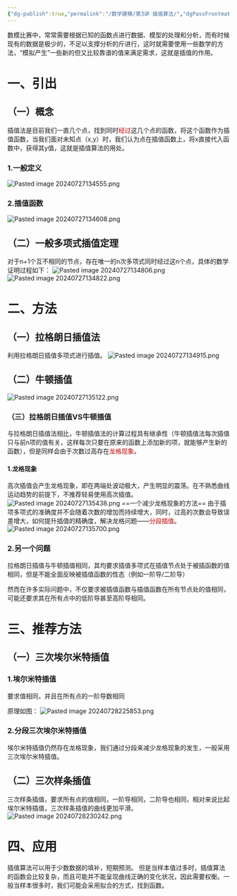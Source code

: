 ```yaml
---
{"dg-publish":true,"permalink":"/数学建模/第3讲 插值算法/","dgPassFrontmatter":true,"created":"2024-07-27T13:38:47.451+08:00","updated":"2024-07-28T23:05:37.221+08:00"}
---
```


数模比赛中，常常需要根据已知的函数点进行数据、模型的处理和分析，而有时候现有的数据是极少的，不足以支撑分析的斤进行，这时就需要使用一些数学的方法，“模拟产生”一些新的但又比较靠谱的值来满足需求，这就是插值的作用。
# 一、引出
## （一）概念
插值法是目前我们一直几个点，找到同时<font color="#c00000">经过</font>这几个点的函数，将这个函数作为插值函数，当我们面对未知点（x,y）时，我们认为点在插值函数上，将x直接代入函数中，获得其y值，这就是插值算法的用处。
### 1.一般定义
![Pasted image 20240727134555.png](/img/user/%E5%9B%BE%E7%89%87/Pasted%20image%2020240727134555.png)
### 2.插值函数
![Pasted image 20240727134608.png](/img/user/%E5%9B%BE%E7%89%87/Pasted%20image%2020240727134608.png)
## （二）一般多项式插值定理
对于n+1个互不相同的节点，存在唯一的n次多项式同时经过这n个点，具体的数学证明过程如下：
![Pasted image 20240727134806.png](/img/user/%E5%9B%BE%E7%89%87/Pasted%20image%2020240727134806.png)
![Pasted image 20240727134822.png](/img/user/%E5%9B%BE%E7%89%87/Pasted%20image%2020240727134822.png)
# 二、方法
## （一）拉格朗日插值法
利用拉格朗日插值多项式进行插值。
![Pasted image 20240727134915.png](/img/user/%E5%9B%BE%E7%89%87/Pasted%20image%2020240727134915.png)
## （二）牛顿插值
![Pasted image 20240727135122.png](/img/user/%E5%9B%BE%E7%89%87/Pasted%20image%2020240727135122.png)
### （三）拉格朗日插值VS牛顿插值
与拉格朗日插值法相比，牛顿插值法的计算过程具有继承性（牛顿插值法每次插值只与前n项的值有关，这样每次只要在原来的函数上添加新的项，就能够产生新的函数），但是同样会由于次数过高存在<font color="#c00000">龙格现象</font>。
#### 1.龙格现象
高次插值会产生龙格现象，即在两端处波动极大，产生明显的震荡。在不熟悉曲线运动趋势的前提下，不推荐轻易使用高次插值。
![Pasted image 20240727135438.png](/img/user/%E5%9B%BE%E7%89%87/Pasted%20image%2020240727135438.png)
==一个减少龙格现象的方法==
由于插项多项式的准确度并不会随着次数的增加而持续增大，同时，过高的次数会导致误差增大，如何提升插值的精确度，解决龙格问题——<font color="#c00000">分段插值</font>。
![Pasted image 20240727135700.png](/img/user/%E5%9B%BE%E7%89%87/Pasted%20image%2020240727135700.png)

### 2.另一个问题
拉格朗日插值与牛顿插值相同，其均要求插值多项式在插值节点处于被插函数的值相同，但是不能全面反映被插值函数的性态（例如一阶导/二阶导）

然而在许多实际问题中，不仅要求被插值函数与插值函数在所有节点处的值相同，可能还要求其在所有点中的低阶导甚至高阶导相同。
# 三、推荐方法
## （一）三次埃尔米特插值
### 1.埃尔米特插值
要求值相同，并且在所有点的一阶导数相同

原理如图：
![Pasted image 20240728225853.png](/img/user/Pasted%20image%2020240728225853.png)

### 2.分段三次埃尔米特插值
埃尔米特插值仍然存在龙格现象，我们通过分段来减少龙格现象的发生，一般采用三次埃尔米特插值。
## （二）三次样条插值
三次样条插值，要求所有点的值相同，一阶导相同，二阶导也相同，相对来说比起埃尔米特插值，三次样条插值的曲线更加平滑。
![Pasted image 20240728230242.png](/img/user/Pasted%20image%2020240728230242.png)
# 四、应用
插值算法可以用于少数数据的填补，短期预测。
但是当样本值过多时，插值算法的函数会比较复杂，而且可能并不能呈现曲线正确的变化状况，因此需要权衡。一般当样本很多时，我们可能会采用拟合的方式，找到函数。